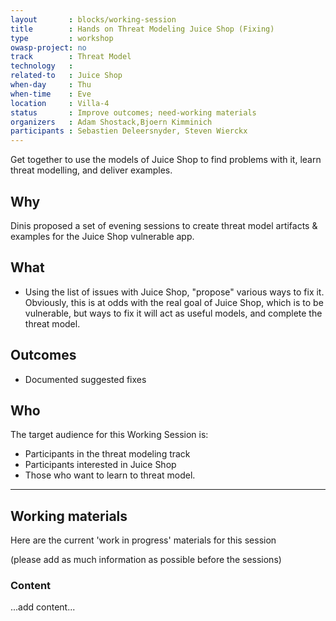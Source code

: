 ```yaml
---
layout       : blocks/working-session
title        : Hands on Threat Modeling Juice Shop (Fixing)
type         : workshop
owasp-project: no
track        : Threat Model
technology   :
related-to   : Juice Shop
when-day     : Thu
when-time    : Eve
location     : Villa-4
status       : Improve outcomes; need-working materials
organizers   : Adam Shostack,Bjoern Kimminich
participants : Sebastien Deleersnyder, Steven Wierckx
---
```


Get together to use the models of Juice Shop to find problems with it, learn threat modelling, and deliver examples.

## Why

Dinis proposed a set of evening sessions to create threat model artifacts & examples for the Juice Shop vulnerable app.

## What

- Using the list of issues with Juice Shop, "propose" various ways to fix it.  Obviously, this is at odds with the real goal of Juice Shop, which is to be vulnerable, but ways to fix it will act as useful models, and complete the threat model.

## Outcomes

- Documented suggested fixes

## Who

The target audience for this Working Session is:

- Participants in the threat modeling track
- Participants interested in Juice Shop
- Those who want to learn to threat model.

--- 

## Working materials

Here are the current 'work in progress' materials for this session 

(please add as much information as possible before the sessions)

### Content

...add content...

